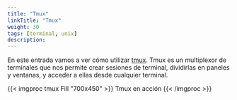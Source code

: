 ```yaml
---
title: "Tmux"
linkTitle: "Tmux"
weight: 30 
tags: [terminal, unix]
description:  
---
```


En este entrada vamos a ver cómo utilizar [tmux](https://github.com/tmux/tmux/wiki). Tmux es un multiplexor de terminales que nos permite crear sesiones de terminal, dividirlas en paneles y ventanas, y acceder a ellas desde cualquier terminal.

{{< imgproc tmux Fill "700x450"  >}}
Tmux en acción
{{< /imgproc >}}